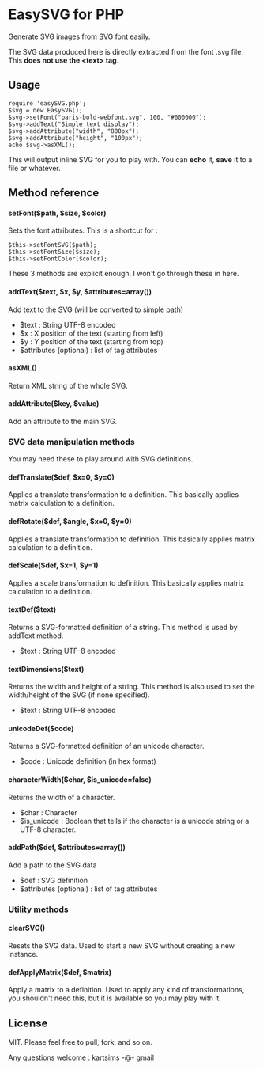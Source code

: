 # EasySVG for PHP

Generate SVG images from SVG font easily.

The SVG data produced here is directly extracted from the font .svg file. This **does not use the &lt;text&gt; tag**.

## Usage

	require 'easySVG.php';
	$svg = new EasySVG();
	$svg->setFont("paris-bold-webfont.svg", 100, "#000000");
	$svg->addText("Simple text display");
	$svg->addAttribute("width", "800px");
	$svg->addAttribute("height", "100px");
	echo $svg->asXML();

This will output inline SVG for you to play with. You can **echo** it, **save** it to a file or whatever.

## Method reference

#### setFont($path, $size, $color)

Sets the font attributes. This is a shortcut for :

	$this->setFontSVG($path);
	$this->setFontSize($size);
	$this->setFontColor($color);

These 3 methods are explicit enough, I won't go through these in here.

#### addText($text, $x, $y, $attributes=array())

Add text to the SVG (will be converted to simple path)

- $text : String UTF-8 encoded
- $x : X position of the text (starting from left)
- $y : Y position of the text (starting from top)
- $attributes (optional) : list of tag attributes

#### asXML()

Return XML string of the whole SVG.

#### addAttribute($key, $value)

Add an attribute to the main SVG.

### SVG data manipulation methods

You may need these to play around with SVG definitions.

#### defTranslate($def, $x=0, $y=0)

Applies a translate transformation to a definition. This basically applies matrix calculation to a definition.

#### defRotate($def, $angle, $x=0, $y=0)

Applies a translate transformation to definition. This basically applies matrix calculation to a definition.

#### defScale($def, $x=1, $y=1)

Applies a scale transformation to definition. This basically applies matrix calculation to a definition.

#### textDef($text)

Returns a SVG-formatted definition of a string. This method is used by addText method.

- $text : String UTF-8 encoded

#### textDimensions($text)

Returns the width and height of a string. This method is also used to set the width/height of the SVG (if none specified).

- $text : String UTF-8 encoded

#### unicodeDef($code)

Returns a SVG-formatted definition of an unicode character.

- $code : Unicode definition (in hex format)

#### characterWidth($char, $is_unicode=false)

Returns the width of a character.

- $char : Character
- $is_unicode : Boolean that tells if the character is a unicode string or a UTF-8 character.

#### addPath($def, $attributes=array())

Add a path to the SVG data

- $def : SVG definition
- $attributes (optional) : list of tag attributes

### Utility methods

#### clearSVG()

Resets the SVG data. Used to start a new SVG without creating a new instance.

#### defApplyMatrix($def, $matrix)

Apply a matrix to a definition. Used to apply any kind of transformations, you shouldn't need this, but it is available so you may play with it.

## License

MIT. Please feel free to pull, fork, and so on.

Any questions welcome : kartsims -@- gmail
